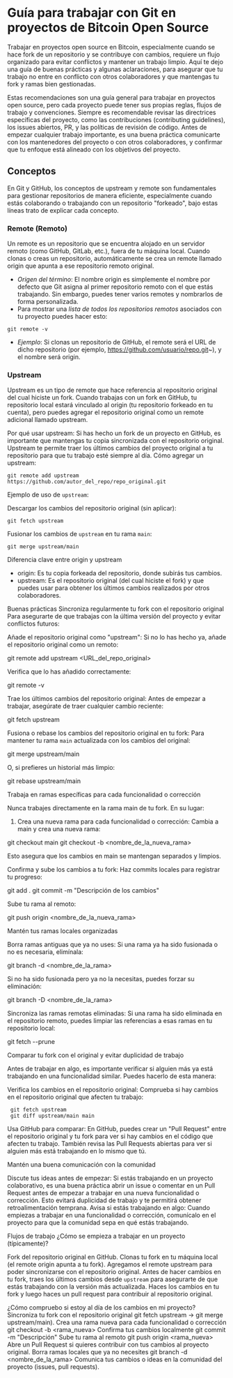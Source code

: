 # Guía para trabajar con Git en proyectos de Bitcoin Open Source

Trabajar en proyectos open source en Bitcoin, especialmente cuando se hace fork de un repositorio y se contribuye con cambios, requiere un flujo organizado para evitar conflictos y mantener un trabajo limpio. Aquí te dejo una guía de buenas prácticas y algunas aclaraciones, para asegurar que tu trabajo no entre en conflicto con otros colaboradores y que mantengas tu fork y ramas bien gestionadas.

Estas recomendaciones son una guía general para trabajar en proyectos open source, pero cada proyecto puede tener sus propias reglas, flujos de trabajo y convenciones. Siempre es recomendable revisar las directrices específicas del proyecto, como las contribuciones (contributing guidelines), los issues abiertos, PR, y las políticas de revisión de código. Antes de empezar cualquier trabajo importante, es una buena práctica comunicarte con los mantenedores del proyecto o con otros colaboradores, y confirmar que tu enfoque está alineado con los objetivos del proyecto.

## Conceptos
En Git y GitHub, los conceptos de upstream y remote son fundamentales para gestionar repositorios de manera eficiente, especialmente cuando estás colaborando o trabajando con un repositorio "forkeado", bajo estas líneas trato de explicar cada concepto.

### Remote (Remoto)
Un remote es un repositorio que se encuentra alojado en un servidor remoto (como GitHub, GitLab, etc.), fuera de tu máquina local. Cuando clonas o creas un repositorio, automáticamente se crea un remote llamado origin que apunta a ese repositorio remoto original.
- *Origen del término*: El nombre origin es simplemente el nombre por defecto que Git asigna al primer repositorio remoto con el que estás trabajando. Sin embargo, puedes tener varios remotes y nombrarlos de forma personalizada.
- Para mostrar una *lista de todos los repositorios remotos* asociados con tu proyecto puedes hacer esto:
```
git remote -v
```
- *Ejemplo*: Si clonas un repositorio de GitHub, el remote será el URL de dicho repositorio (por ejemplo, https://github.com/usuario/repo.git~), y el nombre será origin. 

### Upstream

Upstream es un tipo de remote que hace referencia al repositorio original del cual hiciste un fork. Cuando trabajas con un fork en GitHub, tu repositorio local estará vinculado al origin (tu repositorio forkeado en tu cuenta), pero puedes agregar el repositorio original como un remote adicional llamado upstream.

Por qué usar upstream:
Si has hecho un fork de un proyecto en GitHub, es importante que mantengas tu copia sincronizada con el repositorio original. Upstream te permite traer los últimos cambios del proyecto original a tu repositorio para que tu trabajo esté siempre al día.
Cómo agregar un upstream:
```
git remote add upstream https://github.com/autor_del_repo/repo_original.git
```
Ejemplo de uso de `upstream`:

Descargar los cambios del repositorio original (sin aplicar):
```
git fetch upstream
```
Fusionar los cambios de `upstream` en tu rama `main`:
```
git merge upstream/main
```
Diferencia clave entre origin y upstream
- origin: Es tu copia forkeada del repositorio, donde subirás tus cambios.
- upstream: Es el repositorio original (del cual hiciste el fork) y que puedes usar para obtener los últimos cambios realizados por otros colaboradores.



Buenas prácticas
Sincroniza regularmente tu fork con el repositorio original
Para asegurarte de que trabajas con la última versión del proyecto y evitar conflictos futuros:

Añade el repositorio original como "upstream":
Si no lo has hecho ya, añade el repositorio original como un remoto:

git remote add upstream <URL_del_repo_original>

Verifica que lo has añadido correctamente:

git remote -v

Trae los últimos cambios del repositorio original:
Antes de empezar a trabajar, asegúrate de traer cualquier cambio reciente:

git fetch upstream

Fusiona o rebase los cambios del repositorio original en tu fork:
Para mantener tu rama `main` actualizada con los cambios del original:

git merge upstream/main

O, si prefieres un historial más limpio:

git rebase upstream/main

Trabaja en ramas específicas para cada funcionalidad o corrección

Nunca trabajes directamente en la rama main de tu fork. En su lugar:

1. Crea una nueva rama para cada funcionalidad o corrección:
Cambia a main y crea una nueva rama:

git checkout main
git checkout -b <nombre_de_la_nueva_rama>

Esto asegura que los cambios en main se mantengan separados y limpios.

Confirma y sube los cambios a tu fork:
Haz commits locales para registrar tu progreso:

git add .
git commit -m "Descripción de los cambios"

Sube tu rama al remoto:


git push origin <nombre_de_la_nueva_rama>


Mantén tus ramas locales organizadas

Borra ramas antiguas que ya no uses:
Si una rama ya ha sido fusionada o no es necesaria, elimínala:

git branch -d <nombre_de_la_rama>

Si no ha sido fusionada pero ya no la necesitas, puedes forzar su eliminación:

git branch -D <nombre_de_la_rama>

Sincroniza las ramas remotas eliminadas:
Si una rama ha sido eliminada en el repositorio remoto, puedes limpiar las referencias a esas ramas en tu repositorio local:

git fetch --prune

Comparar tu fork con el original y evitar duplicidad de trabajo

Antes de trabajar en algo, es importante verificar si alguien más ya está trabajando en una funcionalidad similar. Puedes hacerlo de esta manera:

Verifica los cambios en el repositorio original:
Comprueba si hay cambios en el repositorio original que afecten tu trabajo:

     git fetch upstream
     git diff upstream/main main

Usa GitHub para comparar:
En GitHub, puedes crear un "Pull Request" entre el repositorio original y tu fork para ver si hay cambios en el código que afecten tu trabajo.
También revisa las Pull Requests abiertas para ver si alguien más está trabajando en lo mismo que tú.


Mantén una buena comunicación con la comunidad

Discute tus ideas antes de empezar:
Si estás trabajando en un proyecto colaborativo, es una buena práctica abrir un issue o comentar en un Pull Request antes de empezar a trabajar en una nueva funcionalidad o corrección.
Esto evitará duplicidad de trabajo y te permitirá obtener retroalimentación temprana.
Avisa si estás trabajando en algo:
Cuando empiezas a trabajar en una funcionalidad o corrección, comunícalo en el proyecto para que la comunidad sepa en qué estás trabajando.


Flujos de trabajo
¿Cómo se empieza a trabajar en un proyecto (típicamente)?

Fork del repositorio original en GitHub.
Clonas tu fork en tu máquina local (el remote origin apunta a tu fork).
Agregamos el remote upstream para poder sincronizarse con el repositorio original.
Antes de hacer cambios en tu fork, traes los últimos cambios desde `upstream` para asegurarte de que estás trabajando con la versión más actualizada.
Haces los cambios en tu fork y luego haces un pull request para contribuir al repositorio original.

¿Cómo compruebo si estoy al día de los cambios en mi proyecto?
Sincroniza tu fork con el repositorio original
git fetch upstream → git merge upstream/main).
Crea una rama nueva para cada funcionalidad o corrección
git checkout -b <rama_nueva>
Confirma tus cambios localmente
git commit -m "Descripción"
Sube tu rama al remoto
git push origin <rama_nueva>
Abre un Pull Request si quieres contribuir con tus cambios al proyecto original.
Borra ramas locales que ya no necesites
git branch -d <nombre_de_la_rama>
Comunica tus cambios o ideas en la comunidad del proyecto (issues, pull requests).
